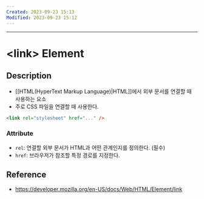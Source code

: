 ```yaml
---
Created: 2023-09-23 15:13
Modified: 2023-09-23 15:12
---
```

---
# \<link\> Element
## Description
- [[HTML(HyperText Markup Language)|HTML]]에서 외부 문서를 연결할 때 사용하는 요소
- 주로 CSS 파일을 연결할 때 사용한다.
```html
<link rel="stylesheet" href="..." />
```
### Attribute
- `rel`: 연결할 외부 문서가 HTML과 어떤 관계인지를 정의한다. (필수)
- `href`: 브라우저가 참조할 특정 경로를 지정한다.
## Reference
- https://developer.mozilla.org/en-US/docs/Web/HTML/Element/link